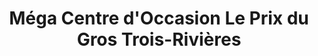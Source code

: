 ---
title: "Méga Centre d'Occasion Le Prix du Gros Trois-Rivières"
url: /trois-rivieres/mega-centre-doccasion-le-prix-du-gros-trois-rivieres/
shop: Autohaus
---